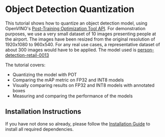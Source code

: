 # Object Detection Quantization

This tutorial shows how to quantize an object detection model, using OpenVINO's
[Post-Training Optimization Tool
API](https://docs.openvino.ai/2021.4/pot_compression_api_README.html).
For demonstration purposes, we use a very small dataset of 10 images presenting people at the airport. The images have been resized from the original resolution of 1920x1080 to 960x540. For any real use cases, a representative dataset of about 300 images would have to be applied.
The model used is [person-detection-retail-0013](
https://github.com/openvinotoolkit/open_model_zoo/tree/master/models/intel/person-detection-retail-0013)

The tutorial covers:

- Quantizing the model with POT
- Comparing the mAP metric on FP32 and INT8 models
- Visually comparing results on FP32 and INT8 models with annotated boxes
- Measuring and comparing the performance of the models

## Installation Instructions

If you have not done so already, please follow the [Installation Guide](../../README.md) to install all required dependencies.

